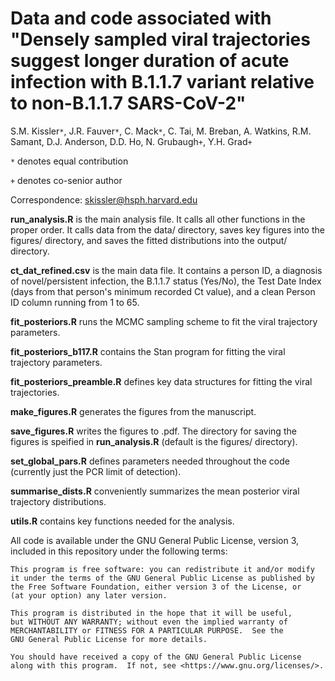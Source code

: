# Data and code associated with "Densely sampled viral trajectories suggest longer duration of acute infection with B.1.1.7 variant relative to non-B.1.1.7 SARS-CoV-2"
S.M. Kissler`*`, J.R. Fauver`*`, C. Mack`*`, C. Tai, M. Breban, A. Watkins, R.M. Samant, D.J. Anderson, D.D. Ho, N. Grubaugh`+`, Y.H. Grad`+`

`*` denotes equal contribution

`+` denotes co-senior author

Correspondence: skissler@hsph.harvard.edu

__run_analysis.R__ is the main analysis file. It calls all other functions in the proper order. It calls data from the data/ directory, saves key figures into the figures/ directory, and saves the fitted distributions into the output/ directory. 

__ct_dat_refined.csv__ is the main data file. It contains a person ID, a diagnosis of novel/persistent infection, the B.1.1.7 status (Yes/No), the Test Date Index (days from that person's minimum recorded Ct value), and a clean Person ID column running from 1 to 65.

__fit_posteriors.R__ runs the MCMC sampling scheme to fit the viral trajectory parameters.

__fit_posteriors_b117.R__ contains the Stan program for fitting the viral trajectory parameters.  

__fit_posteriors_preamble.R__ defines key data structures for fitting the viral trajectories.

__make_figures.R__ generates the figures from the manuscript. 

__save_figures.R__ writes the figures to .pdf. The directory for saving the figures is speified in __run_analysis.R__ (default is the figures/ directory). 

__set_global_pars.R__ defines parameters needed throughout the code (currently just the PCR limit of detection). 

__summarise_dists.R__ conveniently summarizes the mean posterior viral trajectory distributions. 

__utils.R__ contains key functions needed for the analysis. 


All code is available under the GNU General Public License, version 3, included in this repository under the following terms: 

    This program is free software: you can redistribute it and/or modify
    it under the terms of the GNU General Public License as published by
    the Free Software Foundation, either version 3 of the License, or
    (at your option) any later version.

    This program is distributed in the hope that it will be useful,
    but WITHOUT ANY WARRANTY; without even the implied warranty of
    MERCHANTABILITY or FITNESS FOR A PARTICULAR PURPOSE.  See the
    GNU General Public License for more details.

    You should have received a copy of the GNU General Public License
    along with this program.  If not, see <https://www.gnu.org/licenses/>.

